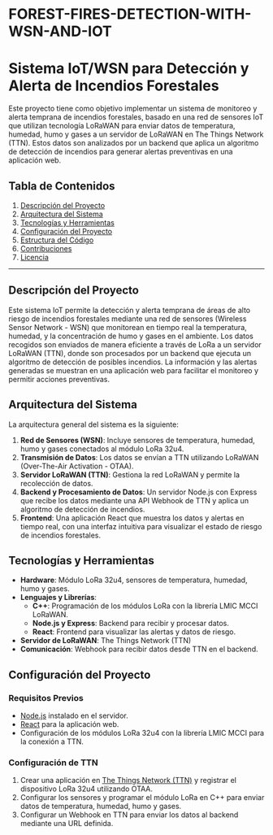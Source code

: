# FOREST-FIRES-DETECTION-WITH-WSN-AND-IOT
# Sistema IoT/WSN para Detección y Alerta de Incendios Forestales

Este proyecto tiene como objetivo implementar un sistema de monitoreo y alerta temprana de incendios forestales, basado en una red de sensores IoT que utilizan tecnología LoRaWAN para enviar datos de temperatura, humedad, humo y gases a un servidor de LoRaWAN en The Things Network (TTN). Estos datos son analizados por un backend que aplica un algoritmo de detección de incendios para generar alertas preventivas en una aplicación web.

## Tabla de Contenidos

1. [Descripción del Proyecto](#descripción-del-proyecto)
2. [Arquitectura del Sistema](#arquitectura-del-sistema)
3. [Tecnologías y Herramientas](#tecnologías-y-herramientas)
4. [Configuración del Proyecto](#configuración-del-proyecto)
5. [Estructura del Código](#estructura-del-código)
6. [Contribuciones](#contribuciones)
7. [Licencia](#licencia)

---

## Descripción del Proyecto

Este sistema IoT permite la detección y alerta temprana de áreas de alto riesgo de incendios forestales mediante una red de sensores (Wireless Sensor Network - WSN) que monitorean en tiempo real la temperatura, humedad, y la concentración de humo y gases en el ambiente. Los datos recogidos son enviados de manera eficiente a través de LoRa a un servidor LoRaWAN (TTN), donde son procesados por un backend que ejecuta un algoritmo de detección de posibles incendios. La información y las alertas generadas se muestran en una aplicación web para facilitar el monitoreo y permitir acciones preventivas.

## Arquitectura del Sistema

La arquitectura general del sistema es la siguiente:

1. **Red de Sensores (WSN)**: Incluye sensores de temperatura, humedad, humo y gases conectados al módulo LoRa 32u4.
2. **Transmisión de Datos**: Los datos se envían a TTN utilizando LoRaWAN (Over-The-Air Activation - OTAA).
3. **Servidor LoRaWAN (TTN)**: Gestiona la red LoRaWAN y permite la recolección de datos.
4. **Backend y Procesamiento de Datos**: Un servidor Node.js con Express que recibe los datos mediante una API Webhook de TTN y aplica un algoritmo de detección de incendios.
5. **Frontend**: Una aplicación React que muestra los datos y alertas en tiempo real, con una interfaz intuitiva para visualizar el estado de riesgo de incendios forestales.

## Tecnologías y Herramientas

- **Hardware**: Módulo LoRa 32u4, sensores de temperatura, humedad, humo y gases.
- **Lenguajes y Librerías**:
  - **C++**: Programación de los módulos LoRa con la librería LMIC MCCI LoRaWAN.
  - **Node.js y Express**: Backend para recibir y procesar datos.
  - **React**: Frontend para visualizar las alertas y datos de riesgo.
- **Servidor de LoRaWAN**: The Things Network (TTN)
- **Comunicación**: Webhook para recibir datos desde TTN en el backend.

## Configuración del Proyecto

### Requisitos Previos

- [Node.js](https://nodejs.org) instalado en el servidor.
- [React](https://reactjs.org) para la aplicación web.
- Configuración de los módulos LoRa 32u4 con la librería LMIC MCCI para la conexión a TTN.

### Configuración de TTN

1. Crear una aplicación en [The Things Network (TTN)](https://www.thethingsnetwork.org/) y registrar el dispositivo LoRa 32u4 utilizando OTAA.
2. Configurar los sensores y programar el módulo LoRa en C++ para enviar datos de temperatura, humedad, humo y gases.
3. Configurar un Webhook en TTN para enviar los datos al backend mediante una URL definida.

